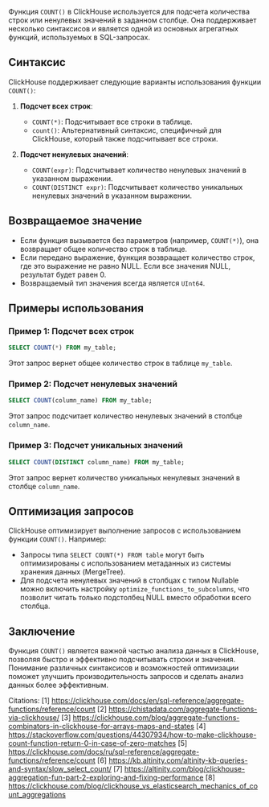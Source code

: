 Функция `COUNT()` в ClickHouse используется для подсчета количества строк или ненулевых значений в заданном столбце. Она поддерживает несколько синтаксисов и является одной из основных агрегатных функций, используемых в SQL-запросах.

## Синтаксис

ClickHouse поддерживает следующие варианты использования функции `COUNT()`:

1. **Подсчет всех строк**:
   - `COUNT(*)`: Подсчитывает все строки в таблице.
   - `count()`: Альтернативный синтаксис, специфичный для ClickHouse, который также подсчитывает все строки.

2. **Подсчет ненулевых значений**:
   - `COUNT(expr)`: Подсчитывает количество ненулевых значений в указанном выражении.
   - `COUNT(DISTINCT expr)`: Подсчитывает количество уникальных ненулевых значений в указанном выражении.

## Возвращаемое значение

- Если функция вызывается без параметров (например, `COUNT(*)`), она возвращает общее количество строк в таблице.
- Если передано выражение, функция возвращает количество строк, где это выражение не равно NULL. Если все значения NULL, результат будет равен 0.
- Возвращаемый тип значения всегда является `UInt64`.

## Примеры использования

### Пример 1: Подсчет всех строк

```sql
SELECT COUNT(*) FROM my_table;
```

Этот запрос вернет общее количество строк в таблице `my_table`.

### Пример 2: Подсчет ненулевых значений

```sql
SELECT COUNT(column_name) FROM my_table;
```

Этот запрос подсчитает количество ненулевых значений в столбце `column_name`.

### Пример 3: Подсчет уникальных значений

```sql
SELECT COUNT(DISTINCT column_name) FROM my_table;
```

Этот запрос вернет количество уникальных ненулевых значений в столбце `column_name`.

## Оптимизация запросов

ClickHouse оптимизирует выполнение запросов с использованием функции `COUNT()`. Например:

- Запросы типа `SELECT COUNT(*) FROM table` могут быть оптимизированы с использованием метаданных из системы хранения данных (MergeTree).
- Для подсчета ненулевых значений в столбцах с типом Nullable можно включить настройку `optimize_functions_to_subcolumns`, что позволит читать только подстолбец NULL вместо обработки всего столбца.

## Заключение

Функция `COUNT()` является важной частью анализа данных в ClickHouse, позволяя быстро и эффективно подсчитывать строки и значения. Понимание различных синтаксисов и возможностей оптимизации поможет улучшить производительность запросов и сделать анализ данных более эффективным.

Citations:
[1] https://clickhouse.com/docs/en/sql-reference/aggregate-functions/reference/count
[2] https://chistadata.com/aggregate-functions-via-clickhouse/
[3] https://clickhouse.com/blog/aggregate-functions-combinators-in-clickhouse-for-arrays-maps-and-states
[4] https://stackoverflow.com/questions/44307934/how-to-make-clickhouse-count-function-return-0-in-case-of-zero-matches
[5] https://clickhouse.com/docs/ru/sql-reference/aggregate-functions/reference/count
[6] https://kb.altinity.com/altinity-kb-queries-and-syntax/slow_select_count/
[7] https://altinity.com/blog/clickhouse-aggregation-fun-part-2-exploring-and-fixing-performance
[8] https://clickhouse.com/blog/clickhouse_vs_elasticsearch_mechanics_of_count_aggregations